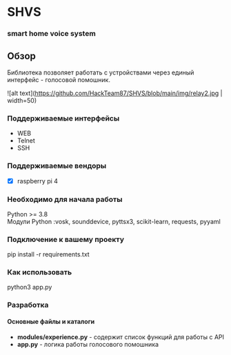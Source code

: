 # SHVS
### smart home voice system

## Обзор
Библиотека позволяет работать с устройствами через единый интерфейс - голосовой помошник. 

![alt text](https://github.com/HackTeam87/SHVS/blob/main/img/relay2.jpg | width=50)

### Поддерживаемые интерфейсы 
* WEB
* Telnet
* SSH 


### Поддерживаемые вендоры
- [x] raspberry pi 4


### Необходимо для начала работы   
Python >= 3.8    
Модули Python :vosk, sounddevice, pyttsx3, scikit-learn, requests, pyyaml


### Подключение к вашему проекту
pip install -r requirements.txt

### Как использовать
python3 app.py

### Разработка
#### Основные файлы и каталоги
* **modules/experience.py** - содержит список функций для работы с API
* **app.py** - логика работы голосового помошника

